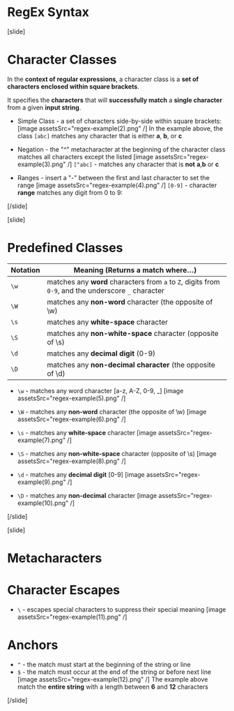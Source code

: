 
# RegEx Syntax

[slide]

 # Character Classes

  In the **context of regular expressions**, a character class is a **set of characters enclosed within square brackets**. 

  It specifies the **characters** that will **successfully match** a **single character** from a given **input string**.

- Simple Class - a set of characters side-by-side within square brackets:
 [image assetsSrc="regex-example(2).png" /]
 In the example above, the class `[abc]` matches any character that is either **a**, **b**, or **c**

- Negation - the "^" metacharacter at the beginning of the character class matches all characters except the listed
[image assetsSrc="regex-example(3).png" /]
`[^abc]` - matches any character that is **not** **a**,**b** or **c**

- Ranges - insert a "-" between the first and last character to set the range
[image assetsSrc="regex-example(4).png" /]
`[0-9]` - character **range** matches any digit from 0 to 9:
  



[/slide]

[slide]

# Predefined Classes

| **Notation** | **Meaning (Returns a match where…)** |
| --- | --- |
|`\w`|matches any **word** characters from `a` to `Z`, digits from `0-9`, and the underscore `_` character|
|`\W`|matches any **non-word** character (the opposite of \w)|
|`\s`|matches any **white-space** character|
|`\S`|matches any **non-white-space**  character (opposite of \s)|
|`\d`|matches any **decimal digit** (0-9)|
|`\D`|matches any **non-decimal character** (the opposite of \d)|



- `\w` - matches any word character [a-z, A-Z, 0-9, _]
[image assetsSrc="regex-example(5).png" /]

- `\W` - matches any **non-word** character (the opposite of \w)
[image assetsSrc="regex-example(6).png" /]

- `\s` - matches any **white-space** character
[image assetsSrc="regex-example(7).png" /]

- `\S` - matches any **non-white-space**  character (opposite of \s)
[image assetsSrc="regex-example(8).png" /]

- `\d` - matches any **decimal digit** [0-9]
[image assetsSrc="regex-example(9).png" /]

- `\D` - matches any **non-decimal** character
 [image assetsSrc="regex-example(10).png" /]


[/slide]

[slide]

# Metacharacters

# Character Escapes

- `\` -  escapes special characters to suppress their special meaning
 [image assetsSrc="regex-example(11).png" /]


# Anchors

- `^` - the match must start at the beginning of the string or line
- `$` - the match must occur at the end of the string or before next line
[image assetsSrc="regex-example(12).png" /]
The example above match the **entire string** with a length between **6** and **12** characters

[/slide]